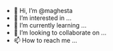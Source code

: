 - 👋 Hi, I’m @maghesta
- 👀 I’m interested in ...
- 🌱 I’m currently learning ...
- 💞️ I’m looking to collaborate on ...
- 📫 How to reach me ...

<!---
maghesta/maghesta is a ✨ special ✨ repository because its `README.md` (this file) appears on your GitHub profile.
You can click the Preview link to take a look at your changes.
--->
